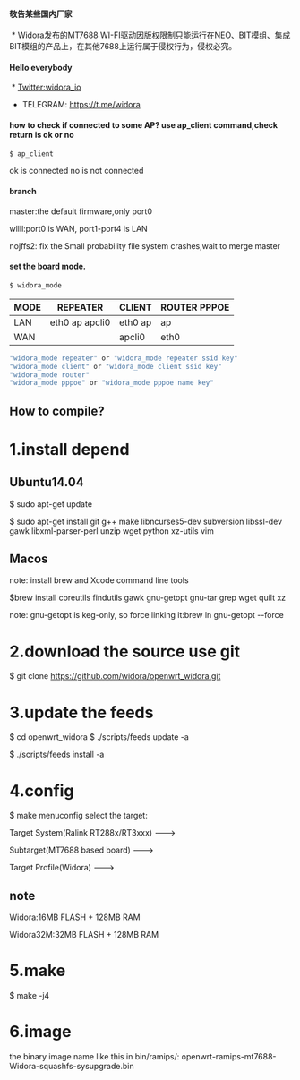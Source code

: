 #### 敬告某些国内厂家
  * Widora发布的MT7688 WI-FI驱动因版权限制只能运行在NEO、BIT模组、集成BIT模组的产品上，在其他7688上运行属于侵权行为，侵权必究。

#### Hello everybody
  * [Twitter:widora_io](https://twitter.com/widora_io/)
  * TELEGRAM: https://t.me/widora
#### how to check if connected to some AP? use ap_client command,check return is ok or no
``` sh
$ ap_client
```
ok is connected
no is not connected
#### branch
master:the default firmware,only port0

wllll:port0 is WAN, port1-port4 is LAN

nojffs2: fix the Small probability file system crashes,wait to merge master

#### set the board mode.
```sh
$ widora_mode
```
| MODE |   REPEATER     |  CLIENT  | ROUTER PPPOE |
|---|---|---|---|
LAN  | eth0 ap apcli0 | eth0  ap | ap           |
WAN  |                | apcli0   | eth0         |
```sh
"widora_mode repeater" or "widora_mode repeater ssid key"
"widora_mode client" or "widora_mode client ssid key"
"widora_mode router"
"widora_mode pppoe" or "widora_mode pppoe name key"
```
## How to compile?
# 1.install depend
## Ubuntu14.04
$ sudo apt-get update

$ sudo apt-get install git g++ make libncurses5-dev subversion libssl-dev gawk libxml-parser-perl unzip wget python xz-utils vim
## Macos
note: install brew and Xcode command line tools

$brew install coreutils findutils gawk gnu-getopt gnu-tar grep wget quilt xz

note: gnu-getopt is keg-only, so force linking it:brew ln gnu-getopt --force

# 2.download the source use git
$ git clone https://github.com/widora/openwrt_widora.git
# 3.update the feeds
$ cd openwrt_widora
$ ./scripts/feeds update -a

$ ./scripts/feeds install -a
# 4.config
$ make menuconfig
select the target:

Target System(Ralink RT288x/RT3xxx) --->

Subtarget(MT7688 based board) --->

Target Profile(Widora) --->

## note
Widora:16MB FLASH + 128MB RAM

Widora32M:32MB FLASH + 128MB RAM

# 5.make
$ make -j4
# 6.image
the binary image name like this in bin/ramips/:
openwrt-ramips-mt7688-Widora-squashfs-sysupgrade.bin
